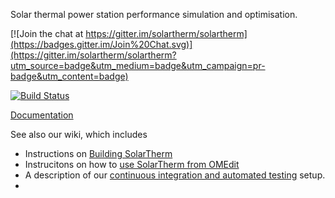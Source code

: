 Solar thermal power station performance simulation and optimisation.

[![Join the chat at https://gitter.im/solartherm/solartherm](https://badges.gitter.im/Join%20Chat.svg)](https://gitter.im/solartherm/solartherm?utm_source=badge&utm_medium=badge&utm_campaign=pr-badge&utm_content=badge)

[![Build Status](https://travis-ci.org/SolarTherm/SolarTherm.svg)](https://travis-ci.org/SolarTherm/SolarTherm)

[Documentation](http://solartherm.readthedocs.org/en/latest/)

See also our wiki, which includes
* Instructions on [Building SolarTherm](https://github.com/SolarTherm/SolarTherm/wiki/Building-SolarTherm)
* Instrucitons on how to [use SolarTherm from OMEdit](https://github.com/SolarTherm/SolarTherm/wiki/Running-SolarTherm-via-OMEdit)
* A description of our [continuous integration and automated testing](https://github.com/SolarTherm/SolarTherm/wiki/Automated-testing-of-SolarTherm-code) setup.
* 
